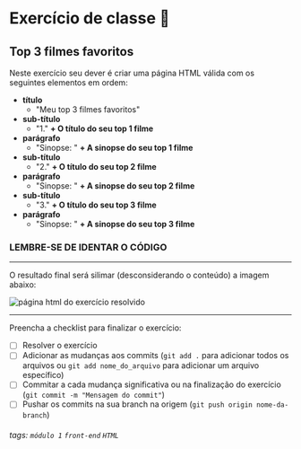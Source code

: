 # Exercício de classe 🏫

## Top 3 filmes favoritos

Neste exercício seu dever é criar uma página HTML válida com os seguintes elementos em ordem:

- **título**
  - "Meu top 3 filmes favoritos"
- **sub-título**
  - "1." **+ O título do seu top 1 filme**
- **parágrafo**
  - "Sinopse: " **+ A sinopse do seu top 1 filme**
- **sub-título**
  - "2." **+ O título do seu top 2 filme**
- **parágrafo**
  - "Sinopse: " **+ A sinopse do seu top 2 filme**
- **sub-título**
  - "3." **+ O título do seu top 3 filme**
- **parágrafo**
  - "Sinopse: " **+ A sinopse do seu top 3 filme**

### LEMBRE-SE DE IDENTAR O CÓDIGO 

---

O resultado final será silimar (desconsiderando o conteúdo) a imagem abaixo:

![página html do exercício resolvido](https://i.imgur.com/ZP8pTHQ.png)

---

Preencha a checklist para finalizar o exercício:

- [ ] Resolver o exercício
- [ ] Adicionar as mudanças aos commits (`git add .` para adicionar todos os arquivos ou `git add nome_do_arquivo` para adicionar um arquivo específico)
- [ ] Commitar a cada mudança significativa ou na finalização do exercício (`git commit -m "Mensagem do commit"`)
- [ ] Pushar os commits na sua branch na origem (`git push origin nome-da-branch`)

###### tags: `módulo 1` `front-end` `HTML`

